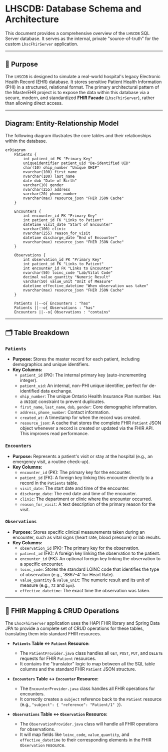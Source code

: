 # LHSCDB: Database Schema and Architecture

This document provides a comprehensive overview of the `LHSCDB` SQL Server database. It serves as the internal, private "source-of-truth" for the custom `LhscFhirServer` application.

---

## 🎯 Purpose

The `LHSCDB` is designed to simulate a real-world hospital's legacy Electronic Health Record (EHR) database. It stores sensitive Patient Health Information (PHI) in a structured, relational format. The primary architectural pattern of the MasterEHR project is to expose the data within this database via a secure, modern, and standardized **FHIR Facade** (`LhscFhirServer`), rather than allowing direct access.

---

## Diagram: Entity-Relationship Model

The following diagram illustrates the core tables and their relationships within the database.

```mermaid
erDiagram
    Patients {
        int patient_id PK "Primary Key"
        uniqueidentifier patient_uid "De-identified UID"
        char(10) ohip_number "Unique OHIP"
        nvarchar(100) first_name
        nvarchar(100) last_name
        date dob "Date of Birth"
        varchar(10) gender
        nvarchar(255) address
        varchar(20) phone_number
        nvarchar(max) resource_json "FHIR JSON Cache"
    }

    Encounters {
        int encounter_id PK "Primary Key"
        int patient_id FK "Links to Patient"
        datetime visit_date "Start of Encounter"
        varchar(100) clinic
        nvarchar(255) reason_for_visit
        datetime discharge_date "End of Encounter"
        nvarchar(max) resource_json "FHIR JSON Cache"
    }

    Observations {
        int observation_id PK "Primary Key"
        int patient_id FK "Links to Patient"
        int encounter_id FK "Links to Encounter"
        nvarchar(50) loinc_code "Lab/Vital Code"
        decimal value_quantity "Numeric Result"
        varchar(50) value_unit "Unit of Measure"
        datetime effective_datetime "When observation was taken"
        nvarchar(max) resource_json "FHIR JSON Cache"
    }

    Patients ||--o{ Encounters : "has"
    Patients ||--o{ Observations : "has"
    Encounters ||--o{ Observations : "contains"
```

---

## 🗂️ Table Breakdown

### `Patients`
* **Purpose:** Stores the master record for each patient, including demographics and unique identifiers.
* **Key Columns:**
    * `patient_id` (PK): The internal primary key (auto-incrementing integer).
    * `patient_uid`: An internal, non-PHI unique identifier, perfect for de-identified data exchange.
    * `ohip_number`: The unique Ontario Health Insurance Plan number. Has a `UNIQUE` constraint to prevent duplicates.
    * `first_name`, `last_name`, `dob`, `gender`: Core demographic information.
    * `address`, `phone_number`: Contact information.
    * `created_at`: A timestamp for when the record was created.
    * `resource_json`: A cache that stores the complete FHIR `Patient` JSON object whenever a record is created or updated via the FHIR API. This improves read performance.

### `Encounters`
* **Purpose:** Represents a patient's visit or stay at the hospital (e.g., an emergency visit, a routine check-up).
* **Key Columns:**
    * `encounter_id` (PK): The primary key for the encounter.
    * `patient_id` (FK): A foreign key linking this encounter directly to a record in the `Patients` table.
    * `visit_date`: The start date and time of the encounter.
    * `discharge_date`: The end date and time of the encounter.
    * `clinic`: The department or clinic where the encounter occurred.
    * `reason_for_visit`: A text description of the primary reason for the visit.

### `Observations`
* **Purpose:** Stores specific clinical measurements taken during an encounter, such as vital signs (heart rate, blood pressure) or lab results.
* **Key Columns:**
    * `observation_id` (PK): The primary key for the observation.
    * `patient_id` (FK): A foreign key linking the observation to the patient.
    * `encounter_id` (FK): An optional foreign key linking the observation to a specific encounter.
    * `loinc_code`: Stores the standard LOINC code that identifies the type of observation (e.g., '8867-4' for Heart Rate).
    * `value_quantity` & `value_unit`: The numeric result and its unit of measure (e.g., `72` and `bpm`).
    * `effective_datetime`: The exact time the observation was taken.

---

## 🔄 FHIR Mapping & CRUD Operations

The `LhscFhirServer` application uses the HAPI FHIR library and Spring Data JPA to provide a complete set of CRUD operations for these tables, translating them into standard FHIR resources.

* **`Patients` Table ↔ `Patient` Resource:**
    * The `PatientProvider.java` class handles all `GET`, `POST`, `PUT`, and `DELETE` requests for FHIR `Patient` resources.
    * It contains the "translator" logic to map between all the SQL table columns and the standard FHIR `Patient` JSON structure.

* **`Encounters` Table ↔ `Encounter` Resource:**
    * The `EncounterProvider.java` class handles all FHIR operations for encounters.
    * It correctly creates a `subject` reference back to the `Patient` resource (e.g., `"subject": { "reference": "Patient/1" }`).

* **`Observations` Table ↔ `Observation` Resource:**
    * The `ObservationProvider.java` class will handle all FHIR operations for observations.
    * It will map fields like `loinc_code`, `value_quantity`, and `effective_datetime` to their corresponding elements in the FHIR `Observation` resource.
